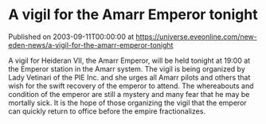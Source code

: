 # A vigil for the Amarr Emperor tonight
Published on 2003-09-11T00:00:00 at https://universe.eveonline.com/new-eden-news/a-vigil-for-the-amarr-emperor-tonight

A vigil for Heideran VII, the Amarr Emperor, will be held tonight at 19:00 at the Emperor station in the Amarr system. The vigil is being organized by Lady Vetinari of the PIE Inc. and she urges all Amarr pilots and others that wish for the swift recovery of the emperor to attend. The whereabouts and condition of the emperor are still a mystery and many fear that he may be mortally sick. It is the hope of those organizing the vigil that the emperor can quickly return to office before the empire fractionalizes.

